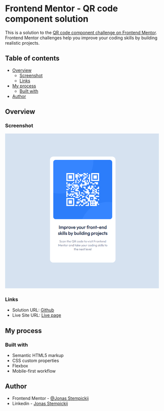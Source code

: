 # Frontend Mentor - QR code component solution

This is a solution to the [QR code component challenge on Frontend Mentor](https://www.frontendmentor.io/challenges/qr-code-component-iux_sIO_H). Frontend Mentor challenges help you improve your coding skills by building realistic projects.

## Table of contents

- [Overview](#overview)
  - [Screenshot](#screenshot)
  - [Links](#links)
- [My process](#my-process)
  - [Built with](#built-with)
- [Author](#author)

## Overview

### Screenshot

![](/images/screenshot.png)

### Links

- Solution URL: [Github](https://github.com/JonasStempickij/qr-code-component-front-end-challenge)
- Live Site URL: [Live page](https://jonasstempickij.github.io/qr-code-component-front-end-challenge/)

## My process

### Built with

- Semantic HTML5 markup
- CSS custom properties
- Flexbox
- Mobile-first workflow

## Author

- Frontend Mentor - [@Jonas Stempickij](https://www.frontendmentor.io/profile/JonasStempickij)
- Linkedin - [Jonas Stempickij](www.linkedin.com/in/jonas-stempickij-940b68220)
